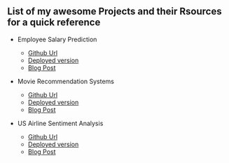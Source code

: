 ## List of my awesome Projects and their Rsources for a quick reference

- Employee Salary Prediction

  - [Github Url](https://github.com/Harphies/salary-prediction)
  - [Deployed version](https://salaryforcast.herokuapp.com/)
  - [Blog Post](https://harphies.tech/blogs/ai-recruit)

- Movie Recommendation Systems

  - [Github Url]()
  - [Deployed version]()
  - [Blog Post]()

- US Airline Sentiment Analysis
  - [Github Url]()
  - [Deployed version]()
  - [Blog Post]()
